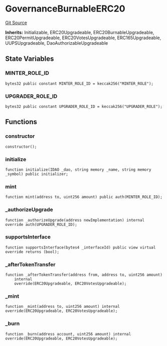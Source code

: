 # GovernanceBurnableERC20
[Git Source](https://github.com/DAObox/fantastic-spork/blob/e85e294b9aa197e65780cf42fd333d2b29d2cb82/src/core/GovernanceBurnableERC20.sol)

**Inherits:**
Initializable, ERC20Upgradeable, ERC20BurnableUpgradeable, ERC20PermitUpgradeable, ERC20VotesUpgradeable, ERC165Upgradeable, UUPSUpgradeable, DaoAuthorizableUpgradeable


## State Variables
### MINTER_ROLE_ID

```solidity
bytes32 public constant MINTER_ROLE_ID = keccak256("MINTER_ROLE");
```


### UPGRADER_ROLE_ID

```solidity
bytes32 public constant UPGRADER_ROLE_ID = keccak256("UPGRADER_ROLE");
```


## Functions
### constructor


```solidity
constructor();
```

### initialize


```solidity
function initialize(IDAO _dao, string memory _name, string memory _symbol) public initializer;
```

### mint


```solidity
function mint(address to, uint256 amount) public auth(MINTER_ROLE_ID);
```

### _authorizeUpgrade


```solidity
function _authorizeUpgrade(address newImplementation) internal override auth(UPGRADER_ROLE_ID);
```

### supportsInterface


```solidity
function supportsInterface(bytes4 _interfaceId) public view virtual override returns (bool);
```

### _afterTokenTransfer


```solidity
function _afterTokenTransfer(address from, address to, uint256 amount)
    internal
    override(ERC20Upgradeable, ERC20VotesUpgradeable);
```

### _mint


```solidity
function _mint(address to, uint256 amount) internal override(ERC20Upgradeable, ERC20VotesUpgradeable);
```

### _burn


```solidity
function _burn(address account, uint256 amount) internal override(ERC20Upgradeable, ERC20VotesUpgradeable);
```

